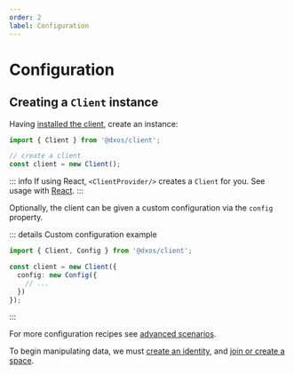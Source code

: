 ```yaml
---
order: 2
label: Configuration
---
```


# Configuration

## Creating a `Client` instance

Having [installed the client](./installation), create an instance:

```ts file=./snippets/create-client.ts#L5-
import { Client } from '@dxos/client';

// create a client
const client = new Client();
```
::: info
If using React, `<ClientProvider/>` creates a `Client` for you. See usage with [React](react).
:::

Optionally, the client can be given a custom configuration via the `config` property.

::: details Custom configuration example
```ts file=./snippets/create-client-with-options.ts#L5-
import { Client, Config } from '@dxos/client';

const client = new Client({
  config: new Config({
    // ...
  })
});
```
:::

For more configuration recipes see [advanced scenarios](advanced).

To begin manipulating data, we must [create an identity](identity), and [join or create a space](spaces).
